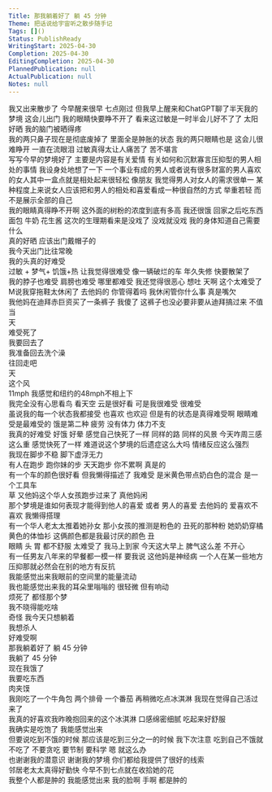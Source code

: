 ```yaml
---  
Title: 那我躺着好了 躺 45 分钟  
Theme: 把话说给宇宙听之散步随手记  
Tags: []()  
Status: PublishReady  
WritingStart: 2025-04-30  
Completion: 2025-04-30  
EditingCompletion: 2025-04-30  
PlannedPublication: null  
ActualPublication: null  
Notes: null  
---      
```

我又出来散步了 今早醒来很早 七点刚过 但我早上醒来和ChatGPT聊了半天我的梦境 这会儿出门 我的眼睛快要睁不开了 看来这过敏是一时半会儿好不了了 太阳好晒 我的脑门被晒得疼       
我的两只鼻子现在是彻底废掉了 里面全是肿胀的状态 我的两只眼睛也是 这会儿很难睁开 一直在流眼泪 过敏真得太让人痛苦了 苦不堪言      
写写今早的梦境好了 主要是内容是有关爱情 有关如何和沉默寡言压抑型的男人相处的事情 我设身处地想了一下 一个事业有成的男人或者说有很多财富的男人喜欢的女人其中一盒点就是相处起来很轻松 像朋友 我觉得男人对女人的需求很单一 某种程度上来说女人应该把和男人的相处和喜爱看成一种很自然的方式 举重若轻 而不是展示全部的自己      
我的眼睛真得睁不开啊 这外面的树粉的浓度到底有多高 我还很饿 回家之后吃东西 面包 牛奶 花生酱 这次的生理期看来是没戏了 没戏就没戏 我的身体知道自己需要什么      
真的好晒 应该出门戴帽子的       
我今天出门比往常晚      
我的头真的好难受      
过敏 + 梦气+ 饥饿+热 让我觉得很难受 像一辆破烂的车 年久失修 快要散架了      
我的脖子也难受 肩膀也难受 哪里都难受 我还觉得很恶心 想吐 天啊 这个太难受了      
M说我穿拖鞋太休闲了 去他妈的 你管得着吗 我休闲管你什么事 真是嘴欠      
我他妈在迪拜赤巨资买了一条裤子 我傻了 这裤子也没必要非要从迪拜搞过来 不值当      
天    
难受死了    
我要回去了    
我准备回去洗个澡       
往回走吧    
天    
这个风    
11mph 我感觉和纽约的48mph不相上下      
我完全没有心思看鸟 看天空 云是很好看 可是我很难受 很难受    
虽说我的每一个状态我都接受 也喜欢 也欢迎 但是有的状态是真得难受啊 眼睛难受是最难受的 饿是第二种 疲劳 没有体力 体力不支      
我真的好难受 好饿 好晕 感觉自己快死了一样 同样的路 同样的风景 今天咋周三感这么重 感觉快死了一样 难道说这个梦境的后遗症这么大吗 情绪反应这么强烈      
我现在脚步不稳 脚下虚浮无力      
有人在跑步 跑你妹的步 天天跑步 你不累啊 真是的      
有一个车的颜色很好看 但我懒得描述了 我难受 是米黄色带点奶白色的混合 是一个工具车      
草 又他妈这个华人女孩跑步过来了 真他妈闲      
那个梦境是谁如何表现才能得到他人的喜爱 或者 男人的喜爱 去他妈的 爱喜欢不喜欢 我懒得搭理      
有一个华人老太太推着她孙女 那小女孩的推测是粉色的 丑死的那种粉 她奶奶穿橘黄色的体恤衫 这俩颜色都是我最讨厌的颜色 丑      
眼睛 头 胃 都不舒服 太难受了 我马上到家 今天这大早上 脾气这么差 不开心       
有一任男友八年来的早餐都一模一样 要我说 这他妈是神经病 一个人在某一些地方压抑那就必然会在别的地方有反抗      
我能感觉出来我眼前的空间里的能量流动    
我也能感觉出来我的耳朵里嗡嗡的 很轻微 但有响动      
烦死了 都怪那个梦       
我不晓得能吃啥      
奇怪 我今天只想躺着      
我想杀人      
好难受啊      
那我躺着好了 躺 45 分钟      
我躺了 45 分钟    
现在我饿了    
我要吃东西    
肉夹馍    
我刚吃了一个牛角包 两个排骨 一个番茄 再稍微吃点冰淇淋 我现在觉得自己活过来了      
我真的好喜欢我昨晚抱回来的这个冰淇淋 口感绵密细腻 吃起来好舒服      
我确实是吃饱了 我能感觉出来      
但要说吃到不饿的时候 那应该是吃到三分之一的时候 我下次注意 吃到自己不饿就不吃了 不要贪吃 要节制 要科学 嗯 就这么办      
也谢谢我的潜意识 谢谢我的梦境 你们都给我提供了很好的线索      
邻居老太太真得好勤快 今早不到七点就在收拾她的花      
我整个人都是肿的 我能感觉出来 我的脸啊 手啊 都是肿的      
  